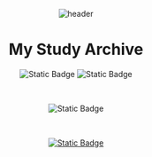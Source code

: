 
<div align = "center">


![header](https://capsule-render.vercel.app/api?type=cylinder&text=밤토리%20wwww&color=timeGradient&animation=blink)
<!--  
**baamtoll/baamtoll** is a ✨ _special_ ✨ repository because its `README.md` (this file) appears on your GitHub profile.

Here are some ideas to get you started:

- 🔭 I’m currently working on ...
- 🌱 I’m currently learning ...
- 👯 I’m looking to collaborate on ...
- 🤔 I’m looking for help with ...
- 💬 Ask me about ...
- 📫 How to reach me: ...
- 😄 Pronouns: ...
- ⚡ Fun fact: ...
-->
<div align = "center">
  
# My Study Archive

 ![Static Badge](https://img.shields.io/badge/python-3776AB?style=for-the-badge&logo=Python&logoColor=white&color=3776AB)
 ![Static Badge](https://img.shields.io/badge/arduino-00878F?style=for-the-badge&logo=Arduino&logoColor=black&color=00878F)
</div>
<br/>

![Static Badge](https://img.shields.io/badge/c%2B%2B-00599C?style=for-the-badge&logo=C%2B%2B&logoColor=yellow&color=00599C)
</div>
<br/>

<div align = "center">
  
<a href="loveisblue78@gmail.com">
  
![Static Badge](https://img.shields.io/badge/gmail-EA4335?style=for-the-badge&logo=gmail&logoColor=white&color=EA4335)

